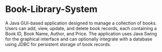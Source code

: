 # Book-Library-System
A Java GUI-based application designed to manage a collection of books. Users can add, view, update, and delete book records, each containing a Book ID, Book Name, Author, and Price. The application uses Java Swing for the graphical interface and can optionally integrate with a database using JDBC for persistent storage of book records.
